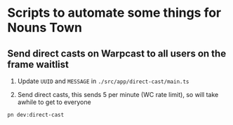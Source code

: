 # Scripts to automate some things for Nouns Town

## Send direct casts on Warpcast to all users on the frame waitlist

1. Update `UUID` and `MESSAGE` in `./src/app/direct-cast/main.ts`

2. Send direct casts, this sends 5 per minute (WC rate limit), so will take awhile to get to everyone
```bash
pn dev:direct-cast
```

